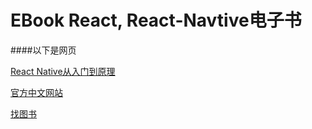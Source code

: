 # EBook React, React-Navtive电子书


####以下是网页

[React Native从入门到原理](http://www.jianshu.com/p/978c4bd3a759)

[官方中文网站](http://reactnative.cn/docs/0.27/getting-started.html)

[找图书](http://www.cocoachina.com/webapp/20150814/13029.html)

